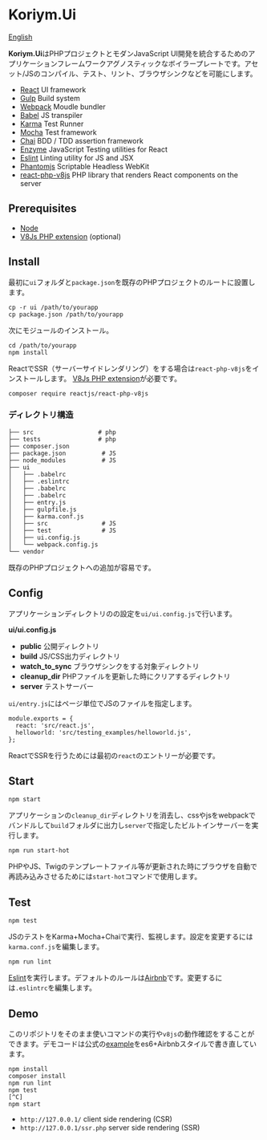 # Koriym.Ui

[English](README.md)

**Koriym.Ui**はPHPプロジェクトとモダンJavaScript UI開発を統合するためのアプリケーションフレームワークアグノスティックなボイラープレートです。アセット/JSのコンパイル、テスト、リント、ブラウザシンクなどを可能にします。

 * [React](https://facebook.github.io/react/) UI framework
 * [Gulp](http://gulpjs.com/) Build system
 * [Webpack](https://webpack.github.io/) Moudle bundler
 * [Babel](https://babeljs.io/) JS transpiler
 * [Karma](https://karma-runner.github.io/0.13/index.html) Test Runner
 * [Mocha](http://mochajs.org/) Test framework
 * [Chai](http://chaijs.com/) BDD / TDD assertion framework 
 * [Enzyme](https://github.com/airbnb/enzyme) JavaScript Testing utilities for React
 * [Eslint](http://eslint.org/) Linting utility for JS and JSX
 * [Phantomjs](http://phantomjs.org/) Scriptable Headless WebKit
 * [react-php-v8js](https://github.com/reactjs/react-php-v8js) PHP library that renders React components on the server

 
## Prerequisites

 * [Node](https://nodejs.org/en/)
 * [V8Js PHP extension](https://github.com/phpv8/v8js)  (optional)
 
## Install
 
最初に`ui`フォルダと`package.json`を既存のPHPプロジェクトのルートに設置します。

```
cp -r ui /path/to/yourapp
cp package.json /path/to/yourapp
```

次にモジュールのインストール。

```
cd /path/to/yourapp
npm install
```

ReactでSSR（サーバーサイドレンダリング）をする場合は`react-php-v8js`をインストールします。
[V8Js PHP extension](https://github.com/phpv8/v8js)が必要です。

```
composer require reactjs/react-php-v8js
```
 
### ディレクトリ構造
 
```
├── src                  # php
├── tests                # php
├── composer.json
├── package.json          # JS
├── node_modules          # JS
├── ui
│   ├── .babelrc
│   ├── .eslintrc
│   ├── .babelrc
│   ├── .babelrc
│   ├── entry.js
│   ├── gulpfile.js
│   ├── karma.conf.js
│   ├── src               # JS
│   ├── test              # JS
│   ├── ui.config.js
│   └── webpack.config.js
└── vendor
```

既存のPHPプロジェクトへの追加が容易です。

## Config

アプリケーションディレクトリのの設定を`ui/ui.config.js`で行います。

**ui/ui.config.js**

 * **public** 公開ディレクトリ
 * **build** JS/CSS出力ディレクトリ
 * **watch\_to\_sync** ブラウザシンクをする対象ディレクトリ
 * **cleanup_dir** PHPファイルを更新した時にクリアするディレクトリ
 * **server** テストサーバー

`ui/entry.js`にはページ単位でJSのファイルを指定します。

```
module.exports = {
  react: 'src/react.js',
  helloworld: 'src/testing_examples/helloworld.js',
};
```

ReactでSSRを行うためには最初の`react`のエントリーが必要です。

## Start

```
npm start
```

アプリケーションの`cleanup_dir`ディレクトリを消去し、cssやjsをwebpackでバンドルして`build`フォルダに出力し`server`で指定したビルトインサーバーを実行します。

```
npm run start-hot
```

PHPやJS、Twigのテンプレートファイル等が更新された時にブラウザを自動で再読み込みさせるためには`start-hot`コマンドで使用します。


## Test

```
npm test      
```

JSのテストをKarma+Mocha+Chaiで実行、監視します。設定を変更するには`karma.conf.js`を編集します。

```
npm run lint
```

[Eslint](http://eslint.org/)を実行します。デフォルトのルールは[Airbnb](http://mitsuruog.github.io/javascript-style-guide/)です。変更するには`.eslintrc`を編集します。


## Demo

このリポジトリをそのまま使いコマンドの実行や`v8js`の動作確認をすることができます。デモコードは公式の[example](https://github.com/reactjs/react-php-v8js/tree/master/example)をes6+Airbnbスタイルで書き直しています。

```
npm install
composer install
npm run lint
npm test
[^C]
npm start
```

 * `http://127.0.0.1/`        client side rendering (CSR)
 * `http://127.0.0.1/ssr.php` server side rendering (SSR)

